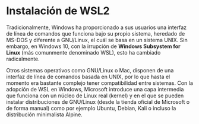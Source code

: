 # Instalación de WSL2

Tradicionalmente, Windows ha proporcionado a sus usuarios una interfaz de línea de comandos que funciona bajo su propio sistema, heredado de MS-DOS y diferente a GNU/Linux, el cuál se basa en un sistema UNIX. Sin embargo, en Windows 10, con la irrupción de __Windows Subsystem for Linux__ (más comunmente denominado WSL), esto ha cambiado radicalmente.

Otros sistemas operativos como GNU/Linux o Mac, disponen de una interfaz de línea de comandos basada en UNIX, por lo que hasta el momento era bastante complejo tener compatibilidad entre sistemas. Con la adopción de WSL en Windows, Microsoft introduce una capa intermedia que funciona con un núcleo de Linux real (kernel) y en el que se pueden instalar distribuciones de GNU/Linux (desde la tienda oficial de Microsoft o de forma manual) como por ejemplo Ubuntu, Debian, Kali o incluso la distribución minimalista Alpine.